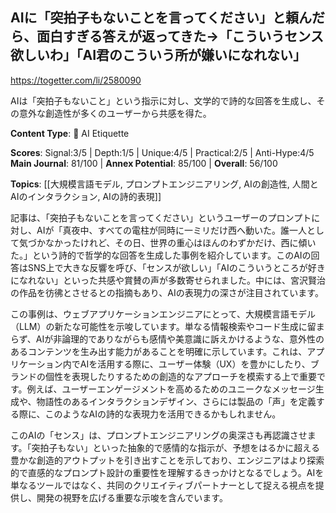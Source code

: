 ## AIに「突拍子もないことを言ってください」と頼んだら、面白すぎる答えが返ってきた→「こういうセンス欲しいわ」「AI君のこういう所が嫌いになれない」

https://togetter.com/li/2580090

AIは「突拍子もないこと」という指示に対し、文学的で詩的な回答を生成し、その意外な創造性が多くのユーザーから共感を得た。

**Content Type**: 🤝 AI Etiquette

**Scores**: Signal:3/5 | Depth:1/5 | Unique:4/5 | Practical:2/5 | Anti-Hype:4/5
**Main Journal**: 81/100 | **Annex Potential**: 85/100 | **Overall**: 56/100

**Topics**: [[大規模言語モデル, プロンプトエンジニアリング, AIの創造性, 人間とAIのインタラクション, AIの詩的表現]]

記事は、「突拍子もないことを言ってください」というユーザーのプロンプトに対し、AIが「真夜中、すべての電柱が同時に一ミリだけ西へ動いた。誰一人として気づかなかったけれど、その日、世界の重心はほんのわずかだけ、西に傾いた。」という詩的で哲学的な回答を生成した事例を紹介しています。このAIの回答はSNS上で大きな反響を呼び、「センスが欲しい」「AIのこういうところが好きになれない」といった共感や賞賛の声が多数寄せられました。中には、宮沢賢治の作品を彷彿とさせるとの指摘もあり、AIの表現力の深さが注目されています。

この事例は、ウェブアプリケーションエンジニアにとって、大規模言語モデル（LLM）の新たな可能性を示唆しています。単なる情報検索やコード生成に留まらず、AIが非論理的でありながらも感情や美意識に訴えかけるような、意外性のあるコンテンツを生み出す能力があることを明確に示しています。これは、アプリケーション内でAIを活用する際に、ユーザー体験（UX）を豊かにしたり、ブランドの個性を表現したりするための創造的なアプローチを模索する上で重要です。例えば、ユーザーエンゲージメントを高めるためのユニークなメッセージ生成や、物語性のあるインタラクションデザイン、さらには製品の「声」を定義する際に、このようなAIの詩的な表現力を活用できるかもしれません。

このAIの「センス」は、プロンプトエンジニアリングの奥深さも再認識させます。「突拍子もない」といった抽象的で感情的な指示が、予想をはるかに超える豊かな創造的アウトプットを引き出すことを示しており、エンジニアはより探索的で直感的なプロンプト設計の重要性を理解するきっかけとなるでしょう。AIを単なるツールではなく、共同のクリエイティブパートナーとして捉える視点を提供し、開発の視野を広げる重要な示唆を含んでいます。
